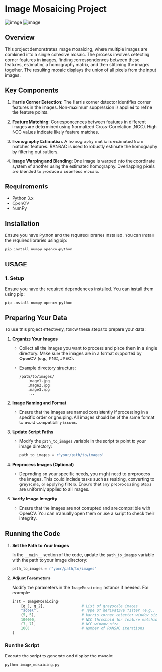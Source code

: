 # Image Mosaicing Project
![image](https://github.com/user-attachments/assets/c0389124-39f5-461a-98e1-fe3dfd097ad9)
![image](https://github.com/user-attachments/assets/84e9b44f-2453-4440-a7d4-2839f7039180)

## Overview

This project demonstrates image mosaicing, where multiple images are combined into a single cohesive mosaic. The process involves detecting corner features in images, finding correspondences between these features, estimating a homography matrix, and then stitching the images together. The resulting mosaic displays the union of all pixels from the input images.

## Key Components

1. **Harris Corner Detection**: The Harris corner detector identifies corner features in the images. Non-maximum suppression is applied to refine the feature points.
   
2. **Feature Matching**: Correspondences between features in different images are determined using Normalized Cross-Correlation (NCC). High NCC values indicate likely feature matches.
   
3. **Homography Estimation**: A homography matrix is estimated from matched features. RANSAC is used to robustly estimate the homography by filtering out outliers.

4. **Image Warping and Blending**: One image is warped into the coordinate system of another using the estimated homography. Overlapping pixels are blended to produce a seamless mosaic.

## Requirements

- Python 3.x
- OpenCV
- NumPy

## Installation

Ensure you have Python and the required libraries installed. You can install the required libraries using pip:

```bash
pip install numpy opencv-python
```

## USAGE

### 1. Setup

Ensure you have the required dependencies installed. You can install them using pip:

```bash
pip install numpy opencv-python
```
## Preparing Your Data

To use this project effectively, follow these steps to prepare your data:

1. **Organize Your Images**

   - Collect all the images you want to process and place them in a single directory. Make sure the images are in a format supported by OpenCV (e.g., PNG, JPEG).

   - Example directory structure:
     ```
     /path/to/images/
         image1.jpg
         image2.jpg
         image3.jpg
         ...
     ```

2. **Image Naming and Format**

   - Ensure that the images are named consistently if processing in a specific order or grouping. All images should be of the same format to avoid compatibility issues.

3. **Update Script Paths**

   - Modify the `path_to_images` variable in the script to point to your image directory:

     ```python
     path_to_images = r"your/path/to/images"
     ```

4. **Preprocess Images (Optional)**

   - Depending on your specific needs, you might need to preprocess the images. This could include tasks such as resizing, converting to grayscale, or applying filters. Ensure that any preprocessing steps are uniformly applied to all images.

5. **Verify Image Integrity**

   - Ensure that the images are not corrupted and are compatible with OpenCV. You can manually open them or use a script to check their integrity.

## Running the Code

1. **Set the Path to Your Images**

   In the `__main__` section of the code, update the `path_to_images` variable with the path to your image directory:

   ```python
   path_to_images = r"your/path/to/images"

2. **Adjust Parameters**

   Modify the parameters in the `ImageMosaicing` instance if needed. For example:

   ```python
   inst = ImageMosaicing(
       [g_1, g_2],                 # List of grayscale images
       "sobel",                    # Type of derivative filter (e.g., "sobel" or "prewitt")
       (5, 5),                     # Harris corner detector window size
       100000,                     # NCC threshold for feature matching
       (7, 7),                     # NCC window size
       1000                        # Number of RANSAC iterations
   )

### Run the Script

Execute the script to generate and display the mosaic:

```bash
python image_mosaicing.py
